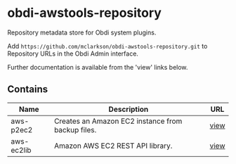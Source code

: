 # obdi-awstools-repository
Repository metadata store for Obdi system plugins.

Add `https://github.com/mclarkson/obdi-awstools-repository.git` to Repository URLs in the Obdi Admin interface.

Further documentation is available from the 'view' links below.

## Contains

|        Name          |  Description     |        URL                                                   |
|----------------------|------------------|--------------------------------------------------------------|
| aws-p2ec2   | Creates an Amazon EC2 instance from backup files. | [view](https://github.com/mclarkson/obdi-aws-p2ec2) |
| aws-ec2lib   | Amazon AWS EC2 REST API library. | [view](https://github.com/mclarkson/obdi-aws-ec2lib) |

